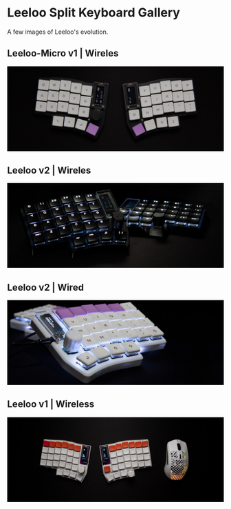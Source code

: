 # Leeloo Split Keyboard Gallery
A few images of Leeloo's evolution.

## Leeloo-Micro v1 | Wireles
![Leeloo-Micro v1 Wireless](https://github.com/ClicketySplit/build-guides/blob/main/leeloo/images/gallery/Leeloo-Micro-v1-ZMK.jpg)

## Leeloo v2 | Wireles
![Leeloo v2 Wireless](https://github.com/ClicketySplit/build-guides/blob/main/leeloo/images/gallery/Leeloo-v2-ZMK.jpg)

## Leeloo v2 | Wired
![Leeloo v2 Wireless](https://github.com/ClicketySplit/build-guides/blob/main/leeloo/images/gallery/Leeloo-v2-QMK.jpg)

## Leeloo v1 | Wireless
![Leeloo v2 Wireless](https://github.com/ClicketySplit/build-guides/blob/main/leeloo/images/gallery/Leeloo-v1.jpg)
